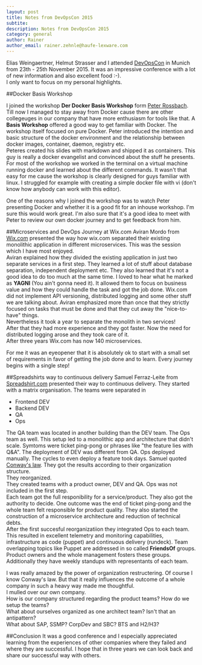 ```yaml
---
layout: post
title: Notes from DevOpsCon 2015
subtite: 
description: Notes from DevOpsCon 2015
category: general
author: Rainer
author_email: rainer.zehnle@haufe-lexware.com 
---
```


Elias Weingaertner, Helmut Strasser and I attended [DevOpsCon](http://devopsconference.de/de/) in Munich from 23th - 25th November 2015.
It was an impressive conference with a lot of new information and also excellent food :-).   
I only want to focus on my personal highlights.
 
##Docker Basis Workshop
 
I joined the workshop **Der Docker Basis Workshop** form [Peter Rossbach](http://www.bee42.com/).  
Till now I managed to stay away from Docker cause there are other collegeuges in our company that have more enthusiasm for tools like that.
A **Basis Workshop** offered a good way to get familiar with Docker.
The workshop itself focused on pure Docker. Peter introduced the intention and basic structure of the docker environment and the relationship between  docker images, container, daemon, registry etc.   
Peteres created his slides with  markdown and shipped it as containers. This guy is really a docker evangelist and convinced about the stuff he presents.
For most of the workshop we worked in the terminal on a virtual machine running docker and learned about the different commands. It wasn't that easy for me cause the workshop is clearly designed for guys familiar with linux.
I struggled for example with creating a simple docker file with vi (don't know how anybody can work with this editor).
 
One of the reasons why I joined the workshop was to watch Peter presenting Docker and whether it is a good fit for an inhouse workshop. I'm sure this would  work great. I'm also sure that it's a good idea to meet with Peter to review our own docker journey and to get feedback from him.
 
##Microservices and DevOps Journey at Wix.com
Aviran Mordo from [Wix.com](http://de.wix.com/) presented the way how wix.com separated their existing monolithic application in different microservices. 
This was the session which I have most enjoyed.   
Aviran explained how they divided the existing application in just two separate services in a first step. They learned a lot of stuff about database separation, independent deployment etc. They also learned that it's not a good idea to do too much at the same time. I loved to hear what he marked as **YAGNI** (You ain't gonna need it). It allowed them to focus on business value and how they could handle the task and got the job done. 
Wix.com did not implement API versioning, distributed logging and some other stuff we are talking about.
Aviran emphasized more than once that they strictly focused on tasks that must be done and that they cut away the "nice-to-have" things.   
Nevertheless it took a year to separate the monolith in two services!   
After that they had more experience and they got faster. Now the need for distributed logging arose and they took care of it.   
After three years Wix.com has now 140 microservices.
 
For me it was an eyeopener that it is absolutely ok to start with a small set of requirements in favor of getting the job done and to learn. Every journey begins with a single step!
 
 
##Spreadshirts way to continuous delivery
Samuel Ferraz-Leite from [Spreadshirt.com](www.spreadshirt.de) presented their way to continuous delivery.
They started with a matrix organisation. The teams were separated in

* Frontend DEV
* Backend DEV
* QA
* Ops

The QA team was located in another building than the DEV team. The Ops team as well.
This setup led to a monolithic app and architecture that didn't scale. Symtoms were ticket ping-pong  or phrases like "the feature lies with Q&A". The deployment of DEV was different from QA. Ops deployed manually.
The cycles to even deploy a feature took days.
Samuel quoted [Conway's law](https://en.wikipedia.org/wiki/Conway%27s_law). They got the results according to their organization structure.   
They reorganized.   
They created teams with a product owner, DEV and QA. Ops was not included in the first step.   
Each team got the full responibility for a service/product. They also got the authority to decide.
One outcome was the end of ticket ping-pong and the whole team felt responsible for product quality.
They also started the construction of a microservice architecture and reduction of technical debts.    
After the first succesful reorganizatiion they integrated Ops to each team.
This resulted in excellent telemetry and monitoring capabilities, infrastructure as code (puppet) and continuous delivery (rundeck). 
Team overlapping topics like Puppet are addressed in so called **FriendsOf** groups. Product owners and the whole management fosters these groups. Additionally they have weekly standups with representants of each team.
 
I was really amazed by the power of organization restructering. Of course I know Conway's law. But that it really influences the outcome of a whole company in such a heavy way made me thoughtful.   
I mulled over our own company.   
How is our company structured regarding the product teams? How do we setup the teams?   
What about ourselves organized as  one architect team? Isn't that an antipattern?   
What about SAP, SSMP? CorpDev and SBC? BTS and H2/H3?   
 
##Conclusion
It was a good conference and I especially appreciated learning from the experiences of other companies where they failed and where they are successful. I hope that in three years we can look back and share our successful way with others.
 
